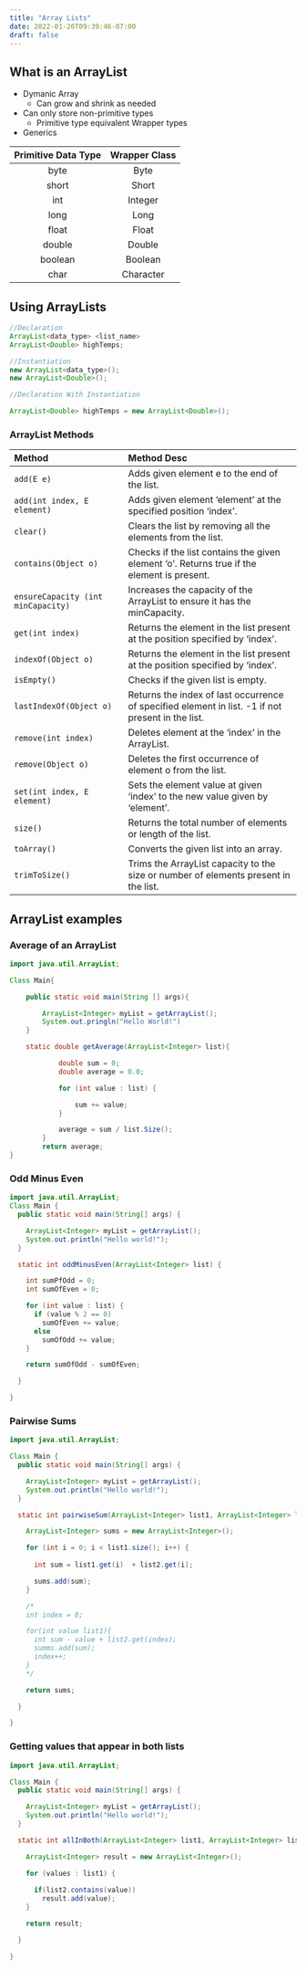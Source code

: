 ```yaml
---
title: "Array Lists"
date: 2022-01-26T09:39:46-07:00
draft: false
---
```


## What is an ArrayList

- Dymanic Array
  - Can grow and shrink as needed
- Can only store non-primitive types
  - Primitive type equivalent Wrapper types
- Generics

| Primitive Data Type | Wrapper Class |
| :-----------------: | :-----------: |
|        byte         |     Byte      |
|        short        |     Short     |
|         int         |    Integer    |
|        long         |     Long      |
|        float        |     Float     |
|       double        |    Double     |
|       boolean       |    Boolean    |
|        char         |   Character   |

## Using ArrayLists

```java
//Declaration
ArrayList<data_type> <list_name>
ArrayList<Double> highTemps;

//Instantiation
new ArrayList<data_type>();
new ArrayList<Double>();

//Declaration With Instantiation

ArrayList<Double> highTemps = new ArrayList<Double>();
```

### ArrayList Methods

| Method                             | Method Desc                                                                                       |
| :--------------------------------- | :------------------------------------------------------------------------------------------------ |
| `add(E e)`                         | Adds given element e to the end of the list.                                                      |
| `add(int index, E element)`        | Adds given element ‘element’ at the specified position ‘index’.                                   |
| `clear()`                          | Clears the list by removing all the elements from the list.                                       |
| `contains(Object o)`               | Checks if the list contains the given element ‘o’. Returns true if the element is present.        |
| `ensureCapacity (int minCapacity)` | Increases the capacity of the ArrayList to ensure it has the minCapacity.                         |
| `get(int index)`                   | Returns the element in the list present at the position specified by ‘index’.                     |
| `indexOf(Object o)`                | Returns the element in the list present at the position specified by ‘index’.                     |
| `isEmpty()`                        | Checks if the given list is empty.                                                                |
| `lastIndexOf(Object o)`            | Returns the index of last occurrence of specified element in list. -1 if not present in the list. |
| `remove(int index)`                | Deletes element at the ‘index’ in the ArrayList.                                                  |
| `remove(Object o)`                 | Deletes the first occurrence of element o from the list.                                          |
| `set(int index, E element)`        | Sets the element value at given ‘index’ to the new value given by ‘element’.                      |
| `size()`                           | Returns the total number of elements or length of the list.                                       |
| `toArray()`                        | Converts the given list into an array.                                                            |
| `trimToSize()`                     | Trims the ArrayList capacity to the size or number of elements present in the list.               |

## ArrayList examples

### Average of an ArrayList

```java
import java.util.ArrayList;

Class Main{

    public static void main(String [] args){

        ArrayList<Integer> myList = getArrayList();
        System.out.pringln("Hello World!")
    }

    static double getAverage(ArrayList<Integer> list){

            double sum = 0;
            double average = 0.0;

            for (int value : list) {

                sum += value;
            }

            average = sum / list.Size();
        }
        return average;
}
```

### Odd Minus Even

```java
import java.util.ArrayList;
Class Main {
  public static void main(String[] args) {

    ArrayList<Integer> myList = getArrayList();
    System.out.println("Hello world!");
  }

  static int oddMinusEven(ArrayList<Integer> list) {

    int sumPfOdd = 0;
    int sumOfEven = 0;

    for (int value : list) {
      if (value % 2 == 0)
        sumOfEven += value;
      else
        sumOfOdd += value;
    }

    return sumOfOdd - sumOfEven;

  }

}
```

### Pairwise Sums

```java
import java.util.ArrayList;

Class Main {
  public static void main(String[] args) {

    ArrayList<Integer> myList = getArrayList();
    System.out.println("Hello world!");
  }

  static int pairwiseSum(ArrayList<Integer> list1, ArrayList<Integer> list2) {

    ArrayList<Integer> sums = new ArrayList<Integer>();

    for (int i = 0; i < list1.size(); i++) {
      
      int sum = list1.get(i)  + list2.get(i);

      sums.add(sum);
    }

    /*
    int index = 0;

    for(int value list1){
      int sum - value + list2.get(index);
      summs.add(sum);
      index++;
    }
    */

    return sums;

  }

}
```

### Getting values that appear in both lists

```java
import java.util.ArrayList;

Class Main {
  public static void main(String[] args) {

    ArrayList<Integer> myList = getArrayList();
    System.out.println("Hello world!");
  }

  static int allInBoth(ArrayList<Integer> list1, ArrayList<Integer> list2) {

    ArrayList<Integer> result = new ArrayList<Integer>();

    for (values : list1) {
      
      if(list2.contains(value))
        result.add(value);
    }

    return result;

  }

}
```
